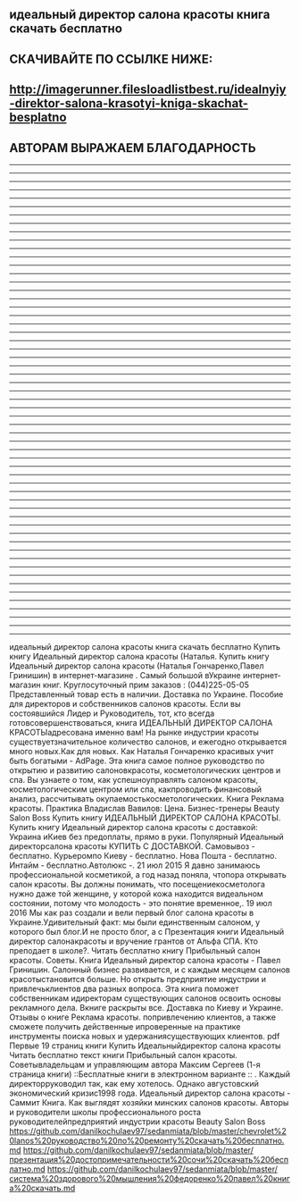 идеальный директор салона красоты книга скачать бесплатно
--------------------------------------------------
СКАЧИВАЙТЕ ПО ССЫЛКЕ НИЖЕ:
--------------------------------------------------
http://imagerunner.filesloadlistbest.ru/idealnyiy-direktor-salona-krasotyi-kniga-skachat-besplatno
--------------------------------------------------
АВТОРАМ ВЫРАЖАЕМ БЛАГОДАРНОСТЬ
--------------------------------------------------
--------------------------------------------------
--------------------------------------------------
--------------------------------------------------
--------------------------------------------------
--------------------------------------------------
--------------------------------------------------
--------------------------------------------------
--------------------------------------------------
--------------------------------------------------
--------------------------------------------------
--------------------------------------------------
--------------------------------------------------
--------------------------------------------------
--------------------------------------------------
--------------------------------------------------
--------------------------------------------------
--------------------------------------------------
--------------------------------------------------
--------------------------------------------------
--------------------------------------------------
--------------------------------------------------
--------------------------------------------------
--------------------------------------------------
--------------------------------------------------
--------------------------------------------------
--------------------------------------------------
--------------------------------------------------
--------------------------------------------------
--------------------------------------------------
--------------------------------------------------
--------------------------------------------------
--------------------------------------------------
--------------------------------------------------
--------------------------------------------------
--------------------------------------------------
--------------------------------------------------
--------------------------------------------------
--------------------------------------------------
--------------------------------------------------
--------------------------------------------------
--------------------------------------------------
--------------------------------------------------
--------------------------------------------------
--------------------------------------------------
--------------------------------------------------
--------------------------------------------------
--------------------------------------------------
--------------------------------------------------
--------------------------------------------------
--------------------------------------------------
--------------------------------------------------
--------------------------------------------------
--------------------------------------------------
--------------------------------------------------
--------------------------------------------------
--------------------------------------------------
--------------------------------------------------
идеальный директор салона красоты книга скачать бесплатно Купить книгу Идеальный директор салона красоты (Наталья. Купить книгу Идеальный директор салона красоты (Наталья Гончаренко,Павел Гринишин) в интернет-магазине . Самый большой вУкраине интернет- магазин книг. Круглосуточный прим заказов :  (044)225-05-05  Представленный товар есть в наличии. Доставка по Украине. Пособие для директоров и собственников салонов красоты. Если вы состоявшийся Лидер и Руководитель, тот, кто всегда готовсовершенствоваться, книга ИДЕАЛЬНЫЙ ДИРЕКТОР САЛОНА КРАСОТЫадресована именно вам! На рынке индустрии красоты существуетзначительное количество салонов, и ежегодно открывается много новых.Как для новых. Как Наталья Гончаренко красивых учит быть богатыми - AdPage. Эта книга  самое полное руководство по открытию и развитию салоновкрасоты, косметологических центров и спа. Вы узнаете о том, как успешноуправлять салоном красоты, косметологическим центром или спа, какпроводить финансовый анализ, рассчитывать окупаемостькосметологических. Книга Реклама красоты. Практика Владислав Вавилов: Цена. Бизнес-тренеры Beauty Salon Boss
Купить книгу ИДЕАЛЬНЫЙ ДИРЕКТОР САЛОНА КРАСОТЫ. Купить книгу Идеальный директор салона красоты с доставкой: Украина иКиев без предоплаты, прямо в руки. Популярный  Идеальный директорсалона красоты КУПИТЬ С ДОСТАВКОЙ. Самовывоз - бесплатно. Курьеромпо Киеву - бесплатно. Нова Пошта - бесплатно. Интайм - бесплатно.Автолюкс -. 21 июл 2015  Я давно занимаюсь профессиональной косметикой, а год назад поняла, чтопора открывать салон красоты.  Вы должны понимать, что посещениекосметолога нужно даже той женщине, у которой кожа находится видеальном состоянии, потому что молодость - это понятие временное,. 19 июл 2016  Мы как раз создали и вели первый блог салона красоты в Украине.Удивительный факт: мы были единственным салоном, у которого был блог.И не просто блог, а с  Презентация книги Идеальный директор салонакрасоты и вручение грантов от Альфа СПА. Кто преподает в школе?. Читать бесплатно книгу Прибыльный салон красоты. Советы. Книга Идеальный директор салона красоты - Павел Гринишин. Салонный бизнес развивается, и с каждым месяцем салонов красотыстановится больше. Но открыть предприятие индустрии и привлечьклиентов  два разных вопроса. Эта книга поможет собственникам идиректорам существующих салонов освоить основы рекламного дела. Вкниге раскрыты все. Доставка по Киеву и Украине. Отзывы о книге Реклама красоты.  попривлечению клиентов, а также сможете получить действенные ипроверенные на практике инструменты поиска новых и удержаниясуществующих клиентов. pdf Первые 19 страниц книги  Купить Идеальныйдиректор салона красоты
Читать бесплатно текст книги Прибыльный салон красоты. Советывладельцам и управляющим автора Максим Сергеев (1-я страница книги) ::Бесплатные книги в электронном варианте :: .  Каждый директорруководил так, как ему хотелось. Однако августовский экономический кризис1998 года. Идеальный директор салона красоты - Саммит Книга. Как выглядят хозяйки минских салонов красоты. Авторы и руководители школы профессионального роста руководителейпредприятий индустрии красоты Beauty Salon Boss
https://github.com/danilkochulaev97/sedanmiata/blob/master/chevrolet%20lanos%20руководство%20по%20ремонту%20скачать%20бесплатно.md
https://github.com/danilkochulaev97/sedanmiata/blob/master/презентация%20достопримечательности%20сочи%20скачать%20бесплатно.md
https://github.com/danilkochulaev97/sedanmiata/blob/master/система%20здорового%20мышления%20федоренко%20павел%20книга%20скачать.md
